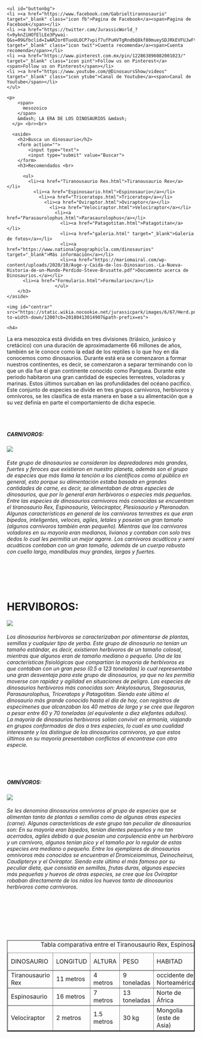 <!DOCTYPE html>
<html lang="en">
<head>
    <meta charset="UTF-8">
    <meta http-equiv="X-UA-Compatible" content="IE=edge">
    <meta name="viewport" content="width=device-width, initial-scale=1.0">
    <title>LA ERA DE LOS DINOSAURIOS</title>
    <link rel="stylesheet" href="Proyecto.css">
    <style>
      @import url('https://fonts.googleapis.com/css2?family=Rosarivo&display=swap');
      </style>
    <Script src="proyecto,.js"></Script>
</head>

<body>
    <div class='navtime'>
    <div style='text-align:right;padding:5px 10px 5px;font:8px Arial;'>
      </div>
    </div>
    
    <ul id="buttonbg">
    <li ><a href="https://www.facebook.com/Gabrieltirannosaurio" target="_blank" class="icon fb">Pagina de Facebook</a><span>Pagina de Facebook</span></li>
    <li ><a href="https://twitter.com/JurassicWorld_?t=9yknZiHOfElLEe3Pywai-Q&s=09&fbclid=IwAR2or0TuoULOCP7vpif7ufPuHVTgRndbQ8kf80mueySDJRkEVFUJwFtZrY8" target="_blank" class="icon twit">Cuenta recomenda</a><span>Cuenta recomenda</span></li>
    <li ><a href="https://www.pinterest.com.mx/pin/122863896082001023/" target="_blank" class="icon pint">Follow us on Pinterest</a><span>Follow us on Pinterest</span></li>
    <li ><a href="https://www.youtube.com/@DinosaursShow/videos" target="_blank" class="icon ytube">Canal de Youtube</a><span>Canal de Youtube</span></li>
    </ul>
    
    <p>
        <span>
          mesozoico
        </span>
        &mdash; LA ERA DE LOS DINOSAURIOS &mdash;
      </p> <br><br>

      <aside>
        <h2>Busca un dinosaurio</h2>
        <form action="">
            <input type="text">
            <input type="submit" value="Buscar">
        </form>
        <h3>Recomendados <br>

          <ul>
            <li><a href="Tiranousaurio Rex.html">Tiranousaurio Rex</a></li> 
              <li><a href="Espinosaurio.html">Espinosaurio</a></li> 
                <li><a href="Triceratops.html">Triceratop</a></li> 
                  <li><a href="Oviraptor.html">Oviraptor</a></li> 
                    <li><a href="Velociraptor.html">Velociraptor</a></li> 
                      <li><a href="Parasaurolophus.html">Parasaurolophus</a></li> 
                        <li><a href="Patagotitan.html">Patagotitan</a></li>
                        <li><a href="galeria.html" target="_blank">Galeria de fotos</a></li>
                        <li><a href="https://www.nationalgeographicla.com/dinosaurios" target="_blank">Más información</a></li>
                        <li><a href="https://mariomairal.com/wp-content/uploads/2020/10/Auge-y-Caida-de-los-Dinosaurios.-La-Nueva-Historia-de-un-Mundo-Perdido-Steve-Brusatte.pdf">Documento acerca de Dinosaurios.</a></li>
          <li><a href="Formulario.html">Formulario</a></li>
                      </ul>
        </h3>
    </aside>

    <img id="centrar" src="https://static.wikia.nocookie.net/jurassicpark/images/6/67/Herd.png/revision/latest/scale-to-width-down/1200?cb=20180413014907&path-prefix=es">

    <h4>
<p1>La era mesozoica está dividida en tres divisiones (triásico, jurásico y cretácico) con una duración de aproximadamente 66 millones de años, también se le conoce como la edad de los reptiles o lo que hoy en 
  día conocemos como dinosaurios. Durante está era se comenzaron a formar nuestros continentes, es decir, se comenzaron a separar terminando con lo que un día fue el gran continente conocido como Panguea.
  Durante este periodo habitaron una gran cantidad de especies terrestres, voladoras y marinas. Estos últimos surcaban en las profundidades del océano pacifico. Este conjunto de especies
  se divide en tres grupos carnívoros, herbívoros y omnívoros, se les clasifica de esta manera en base a su alimentación que a su vez definía en parte el comportamiento de dicha especie.
  </h4>
<br><br>


<h5 id="carnivoros">CARNIVOROS:</h5> 
<img id="derecha" src="https://dinosaurioss.com/wp-content/uploads/2016/04/T-rex-feather-1-1.jpg">
<h6>
  Este grupo de dinosaurios se consideran los depredadores más grandes, fuertes y feroces que existieron en nuestro planeta, además son el grupo de especies que más llama la
  tención a los científicos como al público en general, esto porque su alimentación estaba basada en grandes cantidades de carne, es decir, se alimentaban de otras especies de 
  dinosaurios, que por lo general eran herbívoros o especies más pequeñas.
   <br>
   Entre las especies de dinosaurios carnívoros más conocidas se encuentran el tiranosaurio Rex, Espinosaurio, Velociraptor, Plesiosaurio y Pteranodon. Algunas características en 
   general de los carnívoros terrestres es que eran bípedos, inteligentes, veloces, agiles, letales y poseían un gran tamaño (algunos carnívoros también eran pequeño). Mientras que los
   carnívoros voladores en su mayoría eran medianos, livianos y contaban con solo tres dedos lo cual les permitía un mejor agarre. Los carnívoros acuáticos y semi acuáticos contaban con un
   gran tamaño, además de un cuerpo robusto con cuello largo, mandíbulas muy grandes, largas y fuertes.
   
</h6> <br><br><br>


<h1>HERVIBOROS:</h1>
<img id="izquierda" src="https://dinosaurios.co/wp-content/uploads/2019/07/caracteristicas-de-los-dinosaurios-herbivoros.jpg"> 

<h6 id="hervivoros">
  Los dinosaurios herbívoros se caracterizaban por alimentarse de plantas, semillas y cualquier tipo de yerba. Este grupo de dinosaurio no tenían un tamaño estándar, es decir, existieron herbívoros de un tamaño colosal,
  mientras que algunos eran de tamaño mediano o pequeño. Una de las características fisiológicas que compartían la mayoría de herbívoros es que contaban con un gran peso (0.5 a 123 toneladas) lo cual representaba una
  gran desventaja para este grupo de dinosaurios, ya que no les permitía moverse con rapidez y agilidad en situaciones de peligro. Las especies de dinosaurios herbívoros más conocidas son: Ankylosaurus, Stegosaurus,
  Parasaurolophus, Triceratops y Patagotitan. Siendo este último el dinosaurio más grande conocido hasta el día de hoy, con registros de especímenes que alcanzaban los 40 metros de largo y se cree que llegaron a pesar
  entre 60 y 70 toneladas (el equivalente a diez elefantes adultos). La mayoría de dinosaurios herbívoros solían convivir en armonía, viajando en grupos conformados de dos a tres especies, lo cual es una cualidad
  interesante y los distingue de los dinosaurios carnívoros, ya que estos últimos en su mayoría presentaban conflictos al encontrase con otra especie.
   <br><br><br><br>
</h6>

<h5 id="omnivoros">OMNÍVOROS:</h5>
<img id="om" src="https://static.wikia.nocookie.net/jurassicpark/images/f/f9/FY3vrZzXwAAfklv-Theri-Dominion.png/revision/latest?cb=20220804161202&path-prefix=es">
<h6 id="omnivoro">
  Se les denomina dinosaurios omnívoros al grupo de especies que se alimentan tanto de plantas o semillas como de algunas otras especies (carne). Algunas características de este grupo tan peculiar de dinosaurios son:
  En su mayoría eran bípedos, tenían dientes pequeños y no tan acerrados, agiles debido a que poseían una corpulencia entre un herbívoro y un carnívoro, algunos tenían pico y el tamaño por lo regular de estas especies
  era mediano o pequeño. Entre los ejemplares de dinosaurios omnívoros más conocidos se encuentran el Dromiceiomimus, Deinocheirus, Caudipteryx y el Oviraptor. Siendo este último el más famoso por su peculiar dieta,
  que consistía en semillas, frutas duras, algunas especies más pequeñas y huevos de otras especies, se cree que los Oviraptor robaban directamente de los nidos los huevos tanto de dinosaurios herbívoros como carnívoros.
</h6>
</p1> <br><br> <br> <br> <br>

<audio src="fondo.mp3" autoplay loop></audio>


<center><table border="2px" cellpadding="20px" cellspacing="5px">
  <caption>Tabla comparativa entre el Tiranousaurio Rex, Espinosaurio y Velociraptor.</caption>
     <thead>
        <td>DINOSAURIO</td>
        <td>LONGITUD</td>
        <td>ALTURA</td>
        <td>PESO</td>
        <td>HABITAD</td>
        <td>VELOCIDAD</td>
        <td>IMAGEN DEL DINOSAURIO</td>
     </thead>
      <tr>
           <td>Tiranousaurio Rex</td>
           <td>11 metros</td>
           <td>4 metros</td>
           <td>9 toneladas</td>
           <td>occidente de Norteamérica</td>
           <td>4.6 km/hr</td>
           <td><img id="rextabla" src="https://images-wixmp-ed30a86b8c4ca887773594c2.wixmp.com/f/bae58b19-3adb-45a5-a03c-2a2830f73337/df1l0ap-5917fe0d-119c-44c5-aad6-e7aa48aeff28.png/v1/fill/w_1280,h_1346,strp/jurassic_world_dominion_t_rex_render_png_by_junior3dsymas_df1l0ap-fullview.png?token=eyJ0eXAiOiJKV1QiLCJhbGciOiJIUzI1NiJ9.eyJzdWIiOiJ1cm46YXBwOjdlMGQxODg5ODIyNjQzNzNhNWYwZDQxNWVhMGQyNmUwIiwiaXNzIjoidXJuOmFwcDo3ZTBkMTg4OTgyMjY0MzczYTVmMGQ0MTVlYTBkMjZlMCIsIm9iaiI6W1t7ImhlaWdodCI6Ijw9MTM0NiIsInBhdGgiOiJcL2ZcL2JhZTU4YjE5LTNhZGItNDVhNS1hMDNjLTJhMjgzMGY3MzMzN1wvZGYxbDBhcC01OTE3ZmUwZC0xMTljLTQ0YzUtYWFkNi1lN2FhNDhhZWZmMjgucG5nIiwid2lkdGgiOiI8PTEyODAifV1dLCJhdWQiOlsidXJuOnNlcnZpY2U6aW1hZ2Uub3BlcmF0aW9ucyJdfQ.3Tse4aGyYbpzanV7LYmhe3S-0UdT0UXs40phXoz44YY"></td>
      </tr>
      <tr>
           <td>Espinosaurio</td>
           <td>16 metros</td>
           <td>7 metros</td> 
           <td>13 toneladas</td>
           <td>Norte de África</td>
           <td>15 km/hr</td>
           <td> <img id="espinosauriotable" src="https://images-wixmp-ed30a86b8c4ca887773594c2.wixmp.com/f/b2aa7f4a-377c-48af-8120-b0871c2bdb3c/denpq5d-0d2a7a5f-e1b8-4f7c-902d-c702005c42a0.png?token=eyJ0eXAiOiJKV1QiLCJhbGciOiJIUzI1NiJ9.eyJzdWIiOiJ1cm46YXBwOjdlMGQxODg5ODIyNjQzNzNhNWYwZDQxNWVhMGQyNmUwIiwiaXNzIjoidXJuOmFwcDo3ZTBkMTg4OTgyMjY0MzczYTVmMGQ0MTVlYTBkMjZlMCIsIm9iaiI6W1t7InBhdGgiOiJcL2ZcL2IyYWE3ZjRhLTM3N2MtNDhhZi04MTIwLWIwODcxYzJiZGIzY1wvZGVucHE1ZC0wZDJhN2E1Zi1lMWI4LTRmN2MtOTAyZC1jNzAyMDA1YzQyYTAucG5nIn1dXSwiYXVkIjpbInVybjpzZXJ2aWNlOmZpbGUuZG93bmxvYWQiXX0.jcQMmXkgC8Rj5PFpeMaIaEmMKlk1SfpV58G8Es7REDo"></td>
      </tr>
      <tr>
           <td>Velociraptor</td>
           <td>2 metros</td>
           <td>1.5 metros</td>
           <td>30 kg</td>
           <td>Mongolia (este de Asia)</td>
           <td>40 km/hr</td>
           <td> <img id="raptortabla" src="https://www.pngmart.com/files/6/Velociraptor-PNG-HD.png"></td>
      </tr>
</table></center>


</body>
</html>

